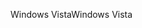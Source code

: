 <span data-ttu-id="f7f7e-101">Windows Vista</span><span class="sxs-lookup"><span data-stu-id="f7f7e-101">Windows Vista</span></span>
